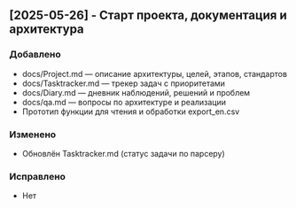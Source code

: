 ## [2025-05-26] - Старт проекта, документация и архитектура
### Добавлено
- docs/Project.md — описание архитектуры, целей, этапов, стандартов
- docs/Tasktracker.md — трекер задач с приоритетами
- docs/Diary.md — дневник наблюдений, решений и проблем
- docs/qa.md — вопросы по архитектуре и реализации
- Прототип функции для чтения и обработки export_en.csv
### Изменено
- Обновлён Tasktracker.md (статус задачи по парсеру)
### Исправлено
- Нет 